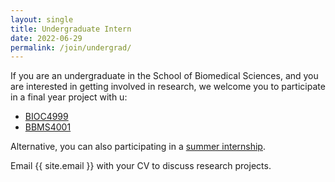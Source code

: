 ```yaml
---
layout: single
title: Undergraduate Intern
date: 2022-06-29
permalink: /join/undergrad/
---
```


If you are an undergraduate in the School of Biomedical Sciences, and you
are interested in getting involved in research, we welcome you to 
participate in a final year project with u:
- [BIOC4999][bioc4999]
- [BBMS4001][bmedsci]

Alternative, you can also participating in a 
[summer internship][sbms-summer].

Email {{ site.email }} with your CV to discuss research projects.

[bioc4999]: https://www.sbms.hku.hk/education/undergraduate-education/bsc-major-in-biochemistry/student-projects
[bmedsci]: https://www.sbms.hku.hk/education/undergraduate-education/bachelor-of-biomedical-sciences/curriculum
[sbms-summer]: https://www.sbms.hku.hk/education/undergraduate-education/bachelor-of-biomedical-sciences/research-opportunities

